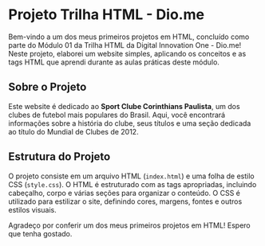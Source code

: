 # Projeto Trilha HTML - Dio.me

Bem-vindo a um dos meus primeiros projetos em HTML, concluído como parte do Módulo 01 da Trilha HTML da Digital Innovation One - Dio.me! Neste projeto, elaborei um website simples, aplicando os conceitos e as tags HTML que aprendi durante as aulas práticas deste módulo.

## Sobre o Projeto

Este website é dedicado ao **Sport Clube Corinthians Paulista**, um dos clubes de futebol mais populares do Brasil. Aqui, você encontrará informações sobre a história do clube, seus títulos e uma seção dedicada ao título do Mundial de Clubes de 2012.

## Estrutura do Projeto

O projeto consiste em um arquivo HTML (`index.html`) e uma folha de estilo CSS (`style.css`). O HTML é estruturado com as tags apropriadas, incluindo cabeçalho, corpo e várias seções para organizar o conteúdo. O CSS é utilizado para estilizar o site, definindo cores, margens, fontes e outros estilos visuais.


Agradeço por conferir um dos meus primeiros projetos em HTML! Espero que tenha gostado.
